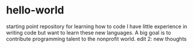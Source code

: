 # hello-world
starting point repository for learning how to code
I have little experience in writing code but want to learn these new languages.
A big goal is to contribute programming talent to the nonprofit world.
edit 2:  new thoughts
